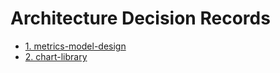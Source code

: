 # Architecture Decision Records

* [1. metrics-model-design](0001-metrics-model-design.md)
* [2. chart-library](0002-chart-library.md)
